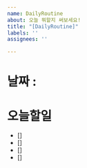 ```yaml
---
name: DailyRoutine
about: 오늘 뭐할지 써보세요!
title: "[DailyRoutine]"
labels: ''
assignees: ''

---
```


# 날짜 : 
# 오늘할일
- []
- []
- []
- []

